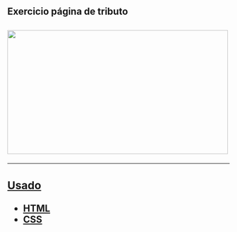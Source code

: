 <h2> Exercicio página de tributo <h2>

<a href="https://github.com/FabioPenedo"><img src="https://i.picasion.com/pic91/83e8f6abf5587802f6db3174b8b8b874.gif" width="500" height="281" border="0" alt="" />
  
<hr>  
  
### Usado ###
+ HTML
+ CSS
